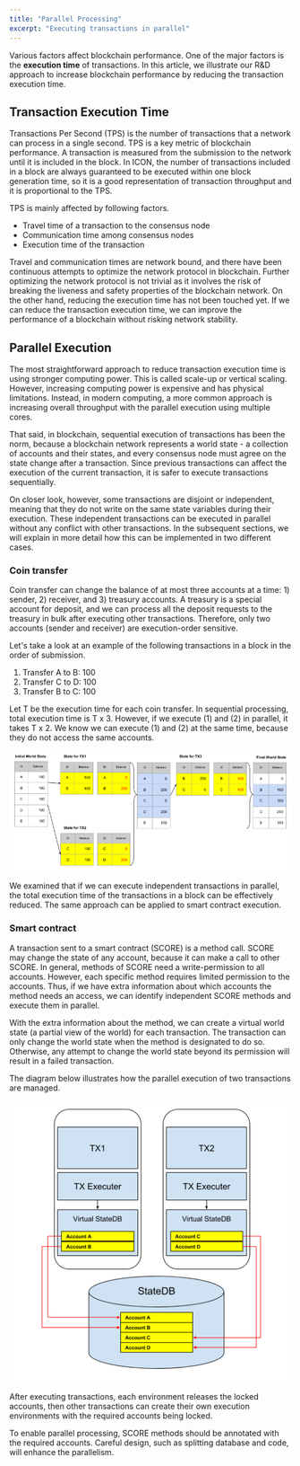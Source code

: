 ```yaml
---
title: "Parallel Processing"
excerpt: "Executing transactions in parallel"
---
```


Various factors affect blockchain performance. One of the major factors is the **execution time** of transactions. In this article, we illustrate our R&D approach to increase blockchain performance by reducing the transaction execution time. 

## Transaction Execution Time 
Transactions Per Second (TPS) is the number of transactions that a network can process in a single second. TPS is a key metric of blockchain performance. 
A transaction is measured from the submission to the network until it is included in the block. In ICON, the number of transactions included in a block are always guaranteed to be executed within one block generation time, so it is a good representation of transaction throughput and it is proportional to the TPS.  

TPS is mainly affected by following factors.
* Travel time of a transaction to the consensus node 
* Communication time among consensus nodes
* Execution time of the transaction 

Travel and communication times are network bound, and there have been continuous attempts to optimize the network protocol in blockchain. Further optimizing the network protocol is not trivial as it involves the risk of breaking the liveness and safety properties of the blockchain network.
On the other hand, reducing the execution time has not been touched yet. If we can reduce the transaction execution time, we can improve the performance of a blockchain without risking network stability.

## Parallel Execution

The most straightforward approach to reduce transaction execution time is using stronger computing power. This is called scale-up or vertical scaling. However, increasing computing power is expensive and has physical limitations. Instead, in modern computing, a more common approach is increasing overall throughput with the parallel execution using multiple cores.

That said, in blockchain, sequential execution of transactions has been the norm, because a blockchain network represents a world state - a collection of accounts and their states, and every consensus node must agree on the state change after a transaction. Since previous transactions can affect the execution of the current transaction, it is safer to execute transactions sequentially.

On closer look, however, some transactions are disjoint or independent, meaning that they do not write on the same state variables during their execution. These independent transactions can be executed in parallel without any conflict with other transactions. In the subsequent sections, we will explain in more detail how this can be implemented in two different cases.


### Coin transfer

Coin transfer can change the balance of at most three accounts at a time: 1) sender, 2) receiver, and 3) treasury accounts.
A treasury is a special account for deposit, and we can process all the deposit requests to the treasury in bulk after executing other transactions. Therefore, only two accounts (sender and receiver) are execution-order sensitive.

Let's take a look at an example of the following transactions in a block in the order of submission.

1) Transfer A to B: 100
2) Transfer C to D: 100
3) Transfer B to C: 100

Let T be the execution time for each coin transfer. 
In sequential processing, total execution time is T x 3.
However, if we execute (1) and (2) in parallel, it takes T x 2. We know we can execute (1) and (2) at the same time, because they do not access the same accounts.  

![Parallel simple transfer](parallel-processing-1.png)

We examined that if we can execute independent transactions in parallel, the total execution time of the transactions in a block can be effectively reduced.
The same approach can be applied to smart contract execution.


### Smart contract

A transaction sent to a smart contract (SCORE) is a method call.
SCORE may change the state of any account, because it can make a call to other SCORE. In general, methods of SCORE need a write-permission to all accounts.
However, each specific method requires limited permission to the accounts. Thus, if we have extra information about which accounts the method needs an access, we can identify independent SCORE methods and execute them in parallel.

With the extra information about the method, we can create a virtual world state (a partial view of the world) for each transaction.
The transaction can only change the world state when the method is designated to do so. Otherwise, any attempt to change the world state beyond its permission will result in a failed transaction.

The diagram below illustrates how the parallel execution of two transactions are managed.

![Parallel execution environment](parallel-processing-2.png)

After executing transactions, each environment releases the locked accounts, then other transactions can create their own execution environments with the required accounts being locked.

To enable parallel processing, SCORE methods should be annotated with the required accounts. Careful design, such as splitting database and code, will enhance the parallelism. 

